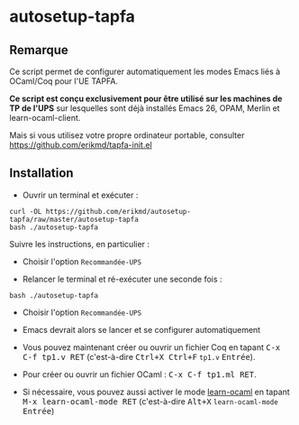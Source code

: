 # autosetup-tapfa

## Remarque

Ce script permet de configurer automatiquement les modes Emacs liés à
OCaml/Coq pour l'UE TAPFA.

**Ce script est conçu exclusivement pour être utilisé sur les machines
de TP de l'UPS** sur lesquelles sont déjà installés Emacs 26, OPAM,
Merlin et learn-ocaml-client.

Mais si vous utilisez votre propre ordinateur portable, consulter
https://github.com/erikmd/tapfa-init.el

## Installation

* Ouvrir un terminal et exécuter :

```
curl -OL https://github.com/erikmd/autosetup-tapfa/raw/master/autosetup-tapfa
bash ./autosetup-tapfa
```

Suivre les instructions, en particulier :

* Choisir l'option `Recommandée-UPS`

* Relancer le terminal et ré-exécuter une seconde fois :

```
bash ./autosetup-tapfa
```

* Choisir l'option `Recommandée-UPS`

* Emacs devrait alors se lancer et se configurer automatiquement

* Vous pouvez maintenant créer ou ouvrir un fichier Coq en tapant
  <kbd>C-x C-f tp1.v RET</kbd> (c'est-à-dire <kbd>Ctrl+X Ctrl+F</kbd>
  `tp1.v` <kbd>Entrée</kbd>).
  
* Pour créer ou ouvrir un fichier OCaml : <kbd>C-x C-f tp1.ml RET</kbd>.

* Si nécessaire, vous pouvez aussi activer le mode
  [learn-ocaml](https://github.com/pfitaxel/learn-ocaml.el#usage)
  en tapant <kbd>M-x learn-ocaml-mode RET</kbd> (c'est-à-dire
  <kbd>Alt+X</kbd> `learn-ocaml-mode` <kbd>Entrée</kbd>)
